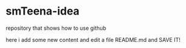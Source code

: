 # smTeena-idea
repository that shows how to use github

here i add some new content and edit a file README.md 
and SAVE IT!
